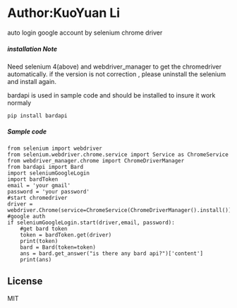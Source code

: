 # Author:KuoYuan Li 
auto login google account by selenium chrome driver 
##### installation Note 
Need selenium 4(above) and webdriver_manager to get the chromedriver automatically. 
if the version is not correction , please uninstall the selenium and install again. 

bardapi is used in sample code 
and should be installed to insure it work normaly 
```
pip install bardapi
```
##### Sample code
```
from selenium import webdriver
from selenium.webdriver.chrome.service import Service as ChromeService
from webdriver_manager.chrome import ChromeDriverManager
from bardapi import Bard
import seleniumGoogleLogin
import bardToken
email = 'your gmail'
password = 'your password'
#start chromedriver
driver = webdriver.Chrome(service=ChromeService(ChromeDriverManager().install()))
#google auth
if seleniumGoogleLogin.start(driver,email, password):
    #get bard token
    token = bardToken.get(driver)
    print(token)
    bard = Bard(token=token)
    ans = bard.get_answer("is there any bard api?")['content']
    print(ans)
```



License
----

MIT
